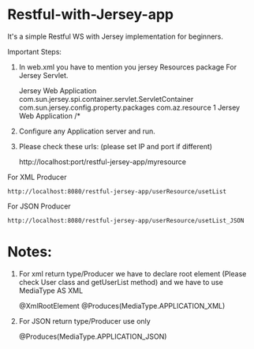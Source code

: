 # Restful-with-Jersey-app

It's a simple Restful WS with Jersey implementation for beginners.

Important Steps:

1) In web.xml you have to mention you jersey Resources package For Jersey Servlet.
 
	<servlet>
        <servlet-name>Jersey Web Application</servlet-name>
        <servlet-class>com.sun.jersey.spi.container.servlet.ServletContainer</servlet-class>
        <init-param>
            <param-name>com.sun.jersey.config.property.packages</param-name>
            <param-value>com.az.resource</param-value>
        </init-param>
        <load-on-startup>1</load-on-startup>
    </servlet>
    <servlet-mapping>
        <servlet-name>Jersey Web Application</servlet-name>
        <url-pattern>/*</url-pattern>
    </servlet-mapping>

2) Configure any Application server and run.

3) Please check these urls: (please set IP and port if different)
	
	http://localhost:port/restful-jersey-app/myresource	

For XML Producer 

	http://localhost:8080/restful-jersey-app/userResource/usetList

For JSON Producer
 	
	http://localhost:8080/restful-jersey-app/userResource/usetList_JSON

# Notes:
1) For xml return type/Producer we have to declare root element (Please check User class and getUserList method) and we have to use MediaType AS XML
	
	@XmlRootElement
	@Produces(MediaType.APPLICATION_XML)
	
2) For JSON return type/Producer use only 

	@Produces(MediaType.APPLICATION_JSON)	  
	
